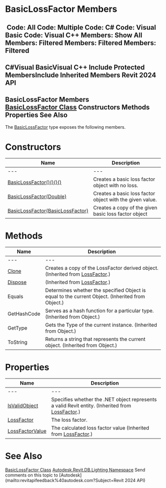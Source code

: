 # BasicLossFactor Members

﻿
 Code: All Code: Multiple Code: C# Code: Visual Basic Code: Visual C++  Members: Show All Members: Filtered Members: Filtered Members: Filtered   
---  
C#Visual BasicVisual C++
Include Protected MembersInclude Inherited Members
Revit 2024 API  
---  
BasicLossFactor Members  
[BasicLossFactor Class](4ae30f40-0afb-176a-1b90-61ac2ac2727f.md "BasicLossFactor Class") Constructors Methods Properties See Also  
---  
The [BasicLossFactor](4ae30f40-0afb-176a-1b90-61ac2ac2727f.md "BasicLossFactor Class") type exposes the following members.
# Constructors
| Name | Description |
| --- | --- |
| --- | --- | --- |
| [BasicLossFactor()()()()](621a6da7-fda2-cc01-aed3-6acacf27a6d6.md "BasicLossFactor Constructor") | Creates a basic loss factor object with no loss. |
| [BasicLossFactor(Double)](2af06d5c-12f2-90fb-1eab-cf6b1b0e489c.md "BasicLossFactor Constructor \(Double\)") | Creates a basic loss factor object with the given value. |
| [BasicLossFactor(BasicLossFactor)](ef6a7b63-7cd0-2179-8412-39daace72274.md "BasicLossFactor Constructor \(BasicLossFactor\)") | Creates a copy of the given basic loss factor object |

# Methods
| Name | Description |
| --- | --- |
| --- | --- | --- |
| [Clone](36abc8f4-4234-7cd7-698c-5de93c4b6182.md "Clone Method") | Creates a copy of the LossFactor derived object.  (Inherited from [LossFactor](23224470-b97a-7acc-8dbe-667086568b1c.md "LossFactor Class").) |
| [Dispose](510d136d-864f-2b61-ad9c-65560914d539.md "Dispose Method") | (Inherited from [LossFactor](23224470-b97a-7acc-8dbe-667086568b1c.md "LossFactor Class").) |
| Equals | Determines whether the specified Object is equal to the current Object. (Inherited from Object.) |
| GetHashCode | Serves as a hash function for a particular type.  (Inherited from Object.) |
| GetType | Gets the Type of the current instance. (Inherited from Object.) |
| ToString | Returns a string that represents the current object. (Inherited from Object.) |

# Properties
| Name | Description |
| --- | --- |
| --- | --- | --- |
| [IsValidObject](eac84ac8-d3e4-eb18-5f0c-c6c9da7ed5d4.md "IsValidObject Property") | Specifies whether the .NET object represents a valid Revit entity.  (Inherited from [LossFactor](23224470-b97a-7acc-8dbe-667086568b1c.md "LossFactor Class").) |
| [LossFactor](88f2e133-fe80-f35a-4e8f-e9c0870f5448.md "LossFactor Property") | The loss factor. |
| [LossFactorValue](91107a0f-67d6-730b-b36c-7856e044b405.md "LossFactorValue Property") | The calculated loss factor value  (Inherited from [LossFactor](23224470-b97a-7acc-8dbe-667086568b1c.md "LossFactor Class").) |

# See Also
[BasicLossFactor Class](4ae30f40-0afb-176a-1b90-61ac2ac2727f.md "BasicLossFactor Class")
[Autodesk.Revit.DB.Lighting Namespace](a6a04f07-7fd2-0a4e-12e7-01842ee6daaf.md "Autodesk.Revit.DB.Lighting Namespace")
Send comments on this topic to [Autodesk](mailto:revitapifeedback%40autodesk.com?Subject=Revit 2024 API)